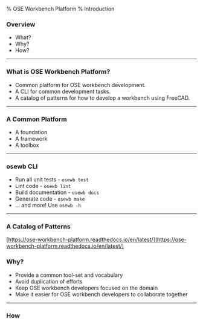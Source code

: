 % OSE Workbench Platform
% Introduction

### Overview

* What?
* Why?
* How?

---

### What is OSE Workbench Platform?

* Common platform for OSE workbench development.
* A CLI for common development tasks.
* A catalog of patterns for how to develop a workbench using FreeCAD.

---

### A Common Platform

* A foundation
* A framework
* A toolbox

---

### osewb CLI

* Run all unit tests - `osewb test`
* Lint code - `osewb lint`
* Build documentation - `osewb docs`
* Generate code - `osewb make`
* ... and more! Use `osewb -h`

---

### A Catalog of Patterns

[https://ose-workbench-platform.readthedocs.io/en/latest/](https://ose-workbench-platform.readthedocs.io/en/latest/)

### Why?

* Provide a common tool-set and vocabulary
* Avoid duplication of efforts
* Keep OSE workbench developers focused on the domain
* Make it easier for OSE workbench developers to collaborate together

---

### How

